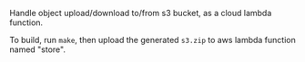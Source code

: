 Handle object upload/download to/from s3 bucket, as a cloud lambda function.

To build, run `make`, then upload the generated `s3.zip` to aws lambda function named "store".
